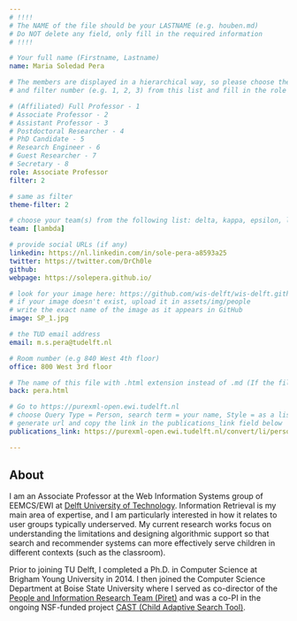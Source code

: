 ```yaml
---
# !!!!
# The NAME of the file should be your LASTNAME (e.g. houben.md)
# Do NOT delete any field, only fill in the required information
# !!!! 

# Your full name (Firstname, Lastname)
name: Maria Soledad Pera

# The members are displayed in a hierarchical way, so please choose the role (e.g. Full Professor, Assistant Professor etc) 
# and filter number (e.g. 1, 2, 3) from this list and fill in the role and filter from below:

# (Affiliated) Full Professor - 1
# Associate Professor - 2
# Assistant Professor - 3
# Postdoctoral Researcher - 4
# PhD Candidate - 5
# Research Engineer - 6 
# Guest Researcher - 7
# Secretary - 8
role: Associate Professor
filter: 2

# same as filter
theme-filter: 2

# choose your team(s) from the following list: delta, kappa, epsilon, lambda, cel
team: [lambda]

# provide social URLs (if any)
linkedin: https://nl.linkedin.com/in/sole-pera-a8593a25
twitter: https://twitter.com/DrCh0le
github: 
webpage: https://solepera.github.io/

# look for your image here: https://github.com/wis-delft/wis-delft.github.io/tree/master/assets/img/people 
# if your image doesn't exist, upload it in assets/img/people 
# write the exact name of the image as it appears in GitHub  
image: SP_1.jpg

# the TUD email address
email: m.s.pera@tudelft.nl

# Room number (e.g 840 West 4th floor)
office: 800 West 3rd floor

# The name of this file with .html extension instead of .md (If the filename is ionescu.md, the "back" field will be ionescu.html)
back: pera.html

# Go to https://purexml-open.ewi.tudelft.nl 
# choose Query Type = Person, search term = your name, Style = as a list
# generate url and copy the link in the publications_link field below
publications_link: https://purexml-open.ewi.tudelft.nl/convert/li/persons/78cc14ef-238c-48aa-96ac-9f62e04dc1d8

---
```


## About

I am an Associate Professor at the Web Information Systems group of EEMCS/EWI at [Delft University of Technology](https://www.tudelft.nl/en/). Information Retrieval is my main area of expertise, and I am particularly interested in how it relates to user groups typically underserved. My current research works focus on understanding the limitations and designing algorithmic support so that search and recommender systems can more effectively serve children in different contexts (such as the classroom).

Prior to joining TU Delft, I completed a Ph.D. in Computer Science at Brigham Young University in 2014. I then joined the Computer Science Department at Boise State University where I served as co-director of the [People and Information Research Team (Piret)](http://piret.info/) and was a co-PI in the ongoing NSF-funded project [CAST (Child Adaptive Search Tool)](https://cast.boisestate.edu/). 



